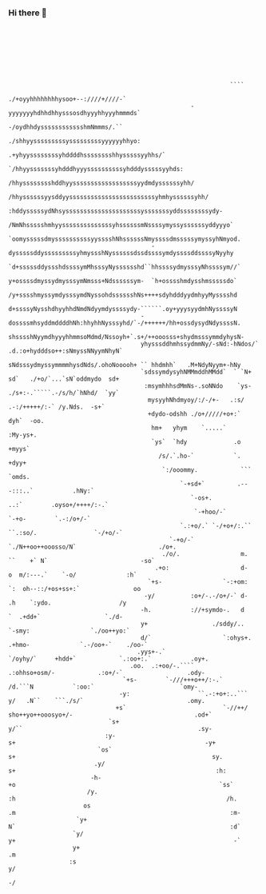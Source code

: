 ### Hi there 👋

```

                                                                                                                                                      
                                                                                                                                                      
                                                                                                                                                      
                                                                                                                                                      
                                                                                                                                                      
                                                                                                                                                      
                                                                                                                                                      
                                                              ````                                                                                    
                                                     ./+oyyhhhhhhhhysoo+--:////+////-`                                                                
                                                   -yyyyyyyhdhhdhhysssosdhyyyhhyyyhmmmds`                                                             
                                                        -/oydhhdysssssssssssshmNmmms/.``                                                              
                                                    ./shhyysssssssssysssssssssyyyyyyhhyo:                                                             
                                                 .+yhyyssssssssyhddddhsssssssshhysssssyyhhs/`                                                         
                                              `/hhyysssssssyhdddhyyyssssssssssyhdddysssssyyhds:                                                       
                                             /hhysssssssshddhyyssssssssssssssssssyydmdyssssssyhh/                                                     
                                           /hhyssssssyysddyyssssssssssssssssssssssssyhmhyssssssyhh/                                                   
                                         :hddysssssydNhsysssssssssssssssssssssysssssssyddssssssssydy-                                                 
                                        /NmNhssssshmhyyssssssssssssssyhssssssmNssssymyssyssssssyddyyyo`                                               
                                       `oomysssssdmyssssssssssyysssshNhssssssNmyssssdmsssssymyssyhNmyod.                                              
                                        -dysssssddysssssssssyhmyssshNyssssssdssdssssymdyssssddssssyNyyhy                                              
                                       `d+sssssddyssshdssssymMhsssyNysssssshd``hhssssydmysssyNhssssym//`                                              
                                       y+ossssdmyssydmysssymNmsss+Ndssssssym-  `h+osssshmdysshmsssssdo`                                               
                                      /y+sssshmyssymdysssymdNyssohdsssssshNs++++sdyhdddyydmhyyMysssshd                                                
                                      d+ssssyNysshdhyyhhdNmdNdyymdyssssydy-``````.oy+yyysyydmhNyssssyN                                                
                                     -dossssmhsyddmddddhNh:hhyhhNysssyhd/`-/++++++/hh+ossdysydNdyssssN.                                               
                                     shsssshNyymdhyyyhhmmsoMdmd/Nssoyh+`.s+/++ooosss+shydmsssymmdyhysN-                                               
                                     yhysssddhmhssydmmNy/-sNd:-hNdos/` .d.:o+hydddso++:sNmyssNNyymNhyN`                                               
                                     sNdsssydmyssymmmmhysdNds/.ohoNooooh+ `` hhdmhh`   .M+NdyNyym+-hNy                                                
                                     `sdssymdysyhNMMmddhMMdd`  ` `N+   sd`   ./+o/`...`sN`oddmydo  sd+                                                
                                      :msymhhhsdMmNs-.soNNdo    `ys-   ./s+:-.`````.-/s/h/`hNhd/  `yy`                                                
                                       mysyyhNhdmyoy/:/-/+-   .:s/        .-:/+++++/:-` /y.Nds.  -s+`                                                 
                                       +dydo-odshh ./o+/////+o+:`                        dyh`  -oo.                                                   
                                        hm+   yhym    `.....`                            :My-ys+.                                                     
                                        `ys`  `hdy             .o                        +myys`                                                       
                                          /s/.`.ho-`           `.                       +dyy+                                                         
                                           `:/ooommy.            ```                  `omds.                                                          
                                                `-+sd+`         .---:::..`           .hNy:`                                                           
                                                   `-os+.              ..:`        .oyso+/++++/:-.`                                                   
                                                    `-+hoo/-`                   `-+o-        `.-:/o+/-`                                               
                                                `.:+o/.` `-/+o+/:.``       ``.:so/.                `-/+o/-`                                           
                                             `-+o/-`          `./N++oo++ooosso/N`                       ./o+.                                         
                                           ./o/.                 m.   ``    +` N`                          -so`                                       
                                         .+o:                    d-         o  m/:---.`    `-o/              :h`                                      
                                       `+s-                 `-:+om:        `:  oh--::/+os+ss+:`               oo                                      
                                      -y/          :o+/-.-/o+/-` d-            .h    `:ydo.                   /y                                      
                                     -h.           ://+symdo-.   d              `  .+dd+`                  `./d-                                      
                                     y+                  ./sddy/..              `-smy:                 `./oo++yo:`                                    
                                     d/`                    `:ohys+.          .+hmo-              `.-/oo+-`    ./oo-`                                 
                                    .yys+-.`                   `/oyhy/`     +hdd+`            `.:oo+:.`           .oy+.                               
                                  .oo.  .:+oo/-.````              .:ohhso+osm/-            .:o+/-`                  .ody-                             
                                `+s-        `-///+++o++/:-.`          /d.```N           `:oo:`                        `omy-                           
                               -y:                   ``.-:+o+:..```   y/   .N``    ```./s/`                             .omy.                         
                              +s`                           `-//++/   sho++yo++ooosyo+/-                                  .od+`                       
                            `s+                                        y/``                                                 .sy-                      
                           :y-                                         s+                                                     -y+                     
                         `os`                                          s+                                                       sy.                   
                        .y/                                            s+                                                        :h:                  
                       -h-                                             +o                                                         `ss`                
                      /y.                                              :h                                                           /h.               
                     os                                                .m                                                            :m-              
                   `y+                                                  N`                                                            :d`             
                  `y/                                                   y+                                                             -`             
                  y+                                                    .m                                                                            
                 :s                                                      y/                                                                           
                                                                         -/                                                                           
                                                                                                                                                      
                                                                                                                                                      
                                                                                                                                                      
                                                                                                                                                      
                                                                                                                                                      
```

<!--
- 🔭 I’m currently working on ...
- 🌱 I’m currently learning ...
- 👯 I’m looking to collaborate on ...
- 🤔 I’m looking for help with ...
- 💬 Ask me about ...
- 📫 How to reach me: ...
- 😄 Pronouns: ...
- ⚡ Fun fact: ...
-->
